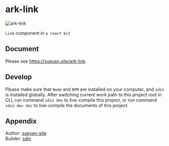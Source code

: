 # ark-link

![ark-link](https://xueyan.site/ark-link/ast/project.png)

`Link` component in `a react kit`

## Document

Please see <https://xueyan.site/ark-link>.

## Develop

Please make sure that `Node` and `NPM` are installed on your computer, and `sdin` is installed globally. After switching current work path to this project root in CLI, run command `sdin dev` to live-compile this project, or run command `sdin dev doc` to live-compile the documents of this project.

## Appendix

Author: [xueyan-site](mailto://xueyan@xueyan.site)  
Builder: [sdin](https://github.com/xueyan-site/sdin)  
